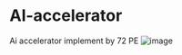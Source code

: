 # AI-accelerator
Ai accelerator implement by 72 PE
![image](https://github.com/suchuankai/CNN-accelerator/assets/69788052/6b16544e-151d-40b9-adcf-455b2abae74c)

